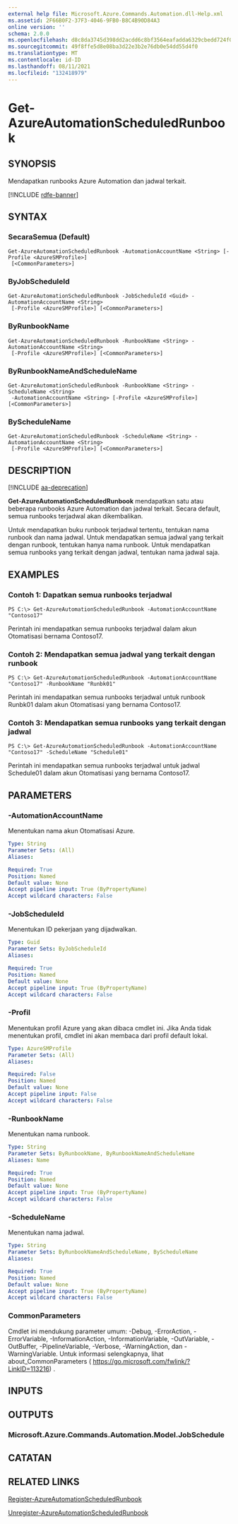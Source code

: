 ```yaml
---
external help file: Microsoft.Azure.Commands.Automation.dll-Help.xml
ms.assetid: 2F66B0F2-37F3-4046-9FB0-B8C4B90D84A3
online version: ''
schema: 2.0.0
ms.openlocfilehash: d8c8da3745d398dd2acdd6c8bf3564eafadda6329cbedd724f0377c362a020de
ms.sourcegitcommit: 49f8ffe5d8e08ba3d22e3b2e76db0e54dd55d4f0
ms.translationtype: MT
ms.contentlocale: id-ID
ms.lasthandoff: 08/11/2021
ms.locfileid: "132418979"
---
```

# Get-AzureAutomationScheduledRunbook

## SYNOPSIS

Mendapatkan runbooks Azure Automation dan jadwal terkait.

[!INCLUDE [rdfe-banner](../../includes/rdfe-banner.md)]

## SYNTAX

### SecaraSemua (Default)
```
Get-AzureAutomationScheduledRunbook -AutomationAccountName <String> [-Profile <AzureSMProfile>]
 [<CommonParameters>]
```

### ByJobScheduleId
```
Get-AzureAutomationScheduledRunbook -JobScheduleId <Guid> -AutomationAccountName <String>
 [-Profile <AzureSMProfile>] [<CommonParameters>]
```

### ByRunbookName
```
Get-AzureAutomationScheduledRunbook -RunbookName <String> -AutomationAccountName <String>
 [-Profile <AzureSMProfile>] [<CommonParameters>]
```

### ByRunbookNameAndScheduleName
```
Get-AzureAutomationScheduledRunbook -RunbookName <String> -ScheduleName <String>
 -AutomationAccountName <String> [-Profile <AzureSMProfile>] [<CommonParameters>]
```

### ByScheduleName
```
Get-AzureAutomationScheduledRunbook -ScheduleName <String> -AutomationAccountName <String>
 [-Profile <AzureSMProfile>] [<CommonParameters>]
```

## DESCRIPTION

[!INCLUDE [aa-deprecation](../include/aa-deprecation.md)]

**Get-AzureAutomationScheduledRunbook** mendapatkan satu atau beberapa runbooks Azure Automation dan jadwal terkait.
Secara default, semua runbooks terjadwal akan dikembalikan.

Untuk mendapatkan buku runbook terjadwal tertentu, tentukan nama runbook dan nama jadwal.
Untuk mendapatkan semua jadwal yang terkait dengan runbook, tentukan hanya nama runbook.
Untuk mendapatkan semua runbooks yang terkait dengan jadwal, tentukan nama jadwal saja.

## EXAMPLES

### Contoh 1: Dapatkan semua runbooks terjadwal
```
PS C:\> Get-AzureAutomationScheduledRunbook -AutomationAccountName "Contoso17"
```

Perintah ini mendapatkan semua runbooks terjadwal dalam akun Otomatisasi bernama Contoso17.

### Contoh 2: Mendapatkan semua jadwal yang terkait dengan runbook
```
PS C:\> Get-AzureAutomationScheduledRunbook -AutomationAccountName "Contoso17" -RunbookName "Runbk01"
```

Perintah ini mendapatkan semua runbooks terjadwal untuk runbook Runbk01 dalam akun Otomatisasi yang bernama Contoso17.

### Contoh 3: Mendapatkan semua runbooks yang terkait dengan jadwal
```
PS C:\> Get-AzureAutomationScheduledRunbook -AutomationAccountName "Contoso17" -ScheduleName "Schedule01"
```

Perintah ini mendapatkan semua runbooks terjadwal untuk jadwal Schedule01 dalam akun Otomatisasi yang bernama Contoso17.

## PARAMETERS

### -AutomationAccountName
Menentukan nama akun Otomatisasi Azure.

```yaml
Type: String
Parameter Sets: (All)
Aliases: 

Required: True
Position: Named
Default value: None
Accept pipeline input: True (ByPropertyName)
Accept wildcard characters: False
```

### -JobScheduleId
Menentukan ID pekerjaan yang dijadwalkan.

```yaml
Type: Guid
Parameter Sets: ByJobScheduleId
Aliases: 

Required: True
Position: Named
Default value: None
Accept pipeline input: True (ByPropertyName)
Accept wildcard characters: False
```

### -Profil
Menentukan profil Azure yang akan dibaca cmdlet ini.
Jika Anda tidak menentukan profil, cmdlet ini akan membaca dari profil default lokal.

```yaml
Type: AzureSMProfile
Parameter Sets: (All)
Aliases: 

Required: False
Position: Named
Default value: None
Accept pipeline input: False
Accept wildcard characters: False
```

### -RunbookName
Menentukan nama runbook.

```yaml
Type: String
Parameter Sets: ByRunbookName, ByRunbookNameAndScheduleName
Aliases: Name

Required: True
Position: Named
Default value: None
Accept pipeline input: True (ByPropertyName)
Accept wildcard characters: False
```

### -ScheduleName
Menentukan nama jadwal.

```yaml
Type: String
Parameter Sets: ByRunbookNameAndScheduleName, ByScheduleName
Aliases: 

Required: True
Position: Named
Default value: None
Accept pipeline input: True (ByPropertyName)
Accept wildcard characters: False
```

### CommonParameters
Cmdlet ini mendukung parameter umum: -Debug, -ErrorAction, -ErrorVariable, -InformationAction, -InformationVariable, -OutVariable, -OutBuffer, -PipelineVariable, -Verbose, -WarningAction, dan -WarningVariable. Untuk informasi selengkapnya, lihat about_CommonParameters ( https://go.microsoft.com/fwlink/?LinkID=113216) .

## INPUTS

## OUTPUTS

### Microsoft.Azure.Commands.Automation.Model.JobSchedule

## CATATAN

## RELATED LINKS

[Register-AzureAutomationScheduledRunbook](./Register-AzureAutomationScheduledRunbook.md)

[Unregister-AzureAutomationScheduledRunbook](./Unregister-AzureAutomationScheduledRunbook.md)


